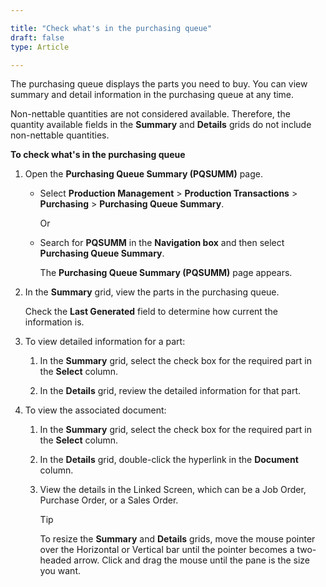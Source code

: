 ```yaml
---

title: "Check what's in the purchasing queue"
draft: false
type: Article

---
```


The purchasing queue displays the parts you need to buy. You can view summary and detail information in the purchasing queue at any time.

Non-nettable quantities are not considered available. Therefore, the quantity available fields in the **Summary** and **Details** grids do not include non-nettable quantities.

**To check what's in the purchasing queue**

1. Open the **Purchasing Queue Summary (PQSUMM)** page.

    - Select **Production Management** > **Production Transactions** > **Purchasing** > **Purchasing Queue Summary**.

        Or

    - Search for **PQSUMM** in the **Navigation box** and then select **Purchasing Queue Summary**.

       The **Purchasing Queue Summary (PQSUMM)** page appears.

2. In the **Summary** grid, view the parts in the purchasing queue.

    Check the **Last Generated** field to determine how current the information is.

3. To view detailed information for a part:

    1. In the **Summary** grid, select the check box for the required part in the **Select** column.

    2. In the **Details** grid, review the detailed information for that part.

4. To view the associated document:

    1. In the **Summary** grid, select the check box for the required part in the **Select** column.

    2. In the **Details** grid, double-click the hyperlink in the **Document** column.

    3. View the details in the Linked Screen, which can be a Job Order, Purchase Order, or a Sales Order.

        >[!TIP]
        > To resize the **Summary** and **Details** grids, move the mouse pointer over the Horizontal or Vertical bar until the pointer becomes a two-headed arrow. Click and drag the mouse until the pane is the size you want.

​